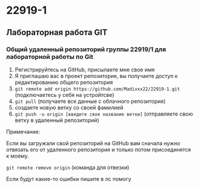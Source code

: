 # 22919-1
## Лабораторная работа GIT
### Общий удаленный репозиторий группы 22919/1 для лабораторной работы по Git

1. Регистрируйтесь на GitHub, присылаете мне свое имя
3. Я приглашаю вас в проект репозитория, вы получаете доступ к редактированию общего репозитория
4. `git remote add origin https://github.com/Madixxx22/22919-1.git` (подключаетесь у себя на устройтсве)
5. `git pull` (получаете все данные с облачного репозитория)
6. создаете новую ветку со своей фамилией
7. `git push -u origin [введите свое название ветки]` (отправляете свою ветку в удаленный репозиторий)


Примечание:

Если вы загружали свой репозиторий на GitHub вам сначала нужно отвязать его от удаленного репозитория и только потом присоединятся к моему. 

`git remote remove origin` (команда для отвезки)

Если будут какие-то ошибки пишите в лс помогу

